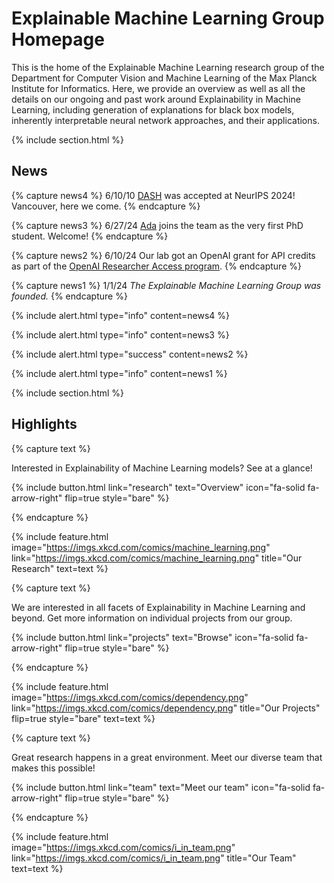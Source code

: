 ---
---

# Explainable Machine Learning Group Homepage

This is the home of the Explainable Machine Learning research group of the Department for Computer Vision and Machine Learning of the Max Planck Institute for Informatics. Here, we provide an overview as well as all the details on our ongoing and past work around Explainability in Machine Learning, including generation of explanations for black box models, inherently interpretable neural network approaches, and their applications.

{% include section.html %}

## News

{% capture news4 %}
 6/10/10 [DASH](https://github.com/QuackenbushLab/DASH) was accepted at NeurIPS 2024! Vancouver, here we come.
{% endcapture %}

{% capture news3 %}
 6/27/24 [Ada](https://explainablemachines.github.io/group_website/members/ada-goerguen.html) joins the team as the very first PhD student. Welcome!
{% endcapture %}

{% capture news2 %}
 6/10/24 Our lab got an OpenAI grant for API credits as part of the [OpenAI Researcher Access program](https://openai.com/form/researcher-access-program/).
{% endcapture %}

{% capture news1 %}
 1/1/24 *The Explainable Machine Learning Group was founded.*
{% endcapture %}

{%
  include alert.html
  type="info"
  content=news4
%}

{%
  include alert.html
  type="info"
  content=news3
%}

{%
  include alert.html
  type="success"
  content=news2
%}

{%
  include alert.html
  type="info"
  content=news1
%}


{% include section.html %}

## Highlights

{% capture text %}

Interested in Explainability of Machine Learning models? See at a glance!

{%
  include button.html
  link="research"
  text="Overview"
  icon="fa-solid fa-arrow-right"
  flip=true
  style="bare"
%}

{% endcapture %}

{%
  include feature.html
  image="https://imgs.xkcd.com/comics/machine_learning.png"
  link="https://imgs.xkcd.com/comics/machine_learning.png"
  title="Our Research"
  text=text
%}

{% capture text %}

We are interested in all facets of Explainability in Machine Learning and beyond.
Get more information on individual projects from our group.

{%
  include button.html
  link="projects"
  text="Browse"
  icon="fa-solid fa-arrow-right"
  flip=true
  style="bare"
%}

{% endcapture %}

{%
  include feature.html
  image="https://imgs.xkcd.com/comics/dependency.png"
  link="https://imgs.xkcd.com/comics/dependency.png"
  title="Our Projects"
  flip=true
  style="bare"
  text=text
%}

{% capture text %}

Great research happens in a great environment.
Meet our diverse team that makes this possible!

{%
  include button.html
  link="team"
  text="Meet our team"
  icon="fa-solid fa-arrow-right"
  flip=true
  style="bare"
%}

{% endcapture %}

{%
  include feature.html
  image="https://imgs.xkcd.com/comics/i_in_team.png"
  link="https://imgs.xkcd.com/comics/i_in_team.png"
  title="Our Team"
  text=text
%}
